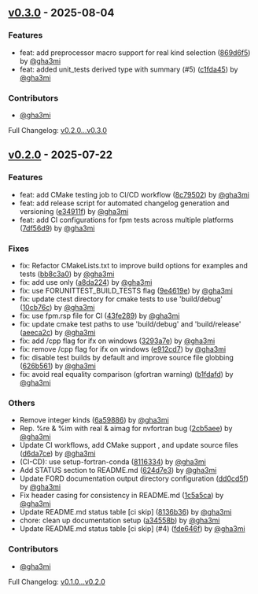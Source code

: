 ## [v0.3.0](https://github.com/gha3mi/forunittest/compare/v0.2.0...v0.3.0) - 2025-08-04


### Features

* feat: add preprocessor macro support for real kind selection ([869d6f5](https://github.com/gha3mi/forunittest/commit/869d6f5657577adc0954503e9807d23a33146e88)) by [@gha3mi](https://github.com/gha3mi)
* feat: added unit_tests derived type with summary (#5) ([c1fda45](https://github.com/gha3mi/forunittest/commit/c1fda457c74fd45b69bd8e176421cc99a3aff3f7)) by [@gha3mi](https://github.com/gha3mi)


### Contributors
- [@gha3mi](https://github.com/gha3mi)



Full Changelog: [v0.2.0...v0.3.0](https://github.com/gha3mi/forunittest/compare/v0.2.0...v0.3.0)

## [v0.2.0](https://github.com/gha3mi/forunittest/compare/v0.1.0...v0.2.0) - 2025-07-22


### Features

* feat: add CMake testing job to CI/CD workflow ([8c79502](https://github.com/gha3mi/forunittest/commit/8c7950267bc1d2bae8e743130511c44e437a7afd)) by [@gha3mi](https://github.com/gha3mi)
* feat: add release script for automated changelog generation and versioning ([e34911f](https://github.com/gha3mi/forunittest/commit/e34911fa47a33fa1524d3d79370402e3ab3429f5)) by [@gha3mi](https://github.com/gha3mi)
* feat: add CI configurations for fpm tests across multiple platforms ([7df56d9](https://github.com/gha3mi/forunittest/commit/7df56d9e0d350553cd409a24b8cba7e9b45e1171)) by [@gha3mi](https://github.com/gha3mi)

### Fixes

* fix: Refactor CMakeLists.txt to improve build options for examples and tests ([bb8c3a0](https://github.com/gha3mi/forunittest/commit/bb8c3a066201983c5c967b5b84c5b71aab6a9f08)) by [@gha3mi](https://github.com/gha3mi)
* fix: add use only ([a8da224](https://github.com/gha3mi/forunittest/commit/a8da224de0c5b05a8069a524e3cec7ca4faf14fa)) by [@gha3mi](https://github.com/gha3mi)
* fix: use FORUNITTEST_BUILD_TESTS flag ([9e4619e](https://github.com/gha3mi/forunittest/commit/9e4619ed711f503b8d9eabeacda262e99f7b4f1b)) by [@gha3mi](https://github.com/gha3mi)
* fix: update ctest directory for cmake tests to use 'build/debug' ([10cb76c](https://github.com/gha3mi/forunittest/commit/10cb76c3fdda1f9bb7346fb857446392c3ca8976)) by [@gha3mi](https://github.com/gha3mi)
* fix: use fpm.rsp file for CI ([43fe289](https://github.com/gha3mi/forunittest/commit/43fe289bd88aa0bde73203dc0ca135ec45e0058a)) by [@gha3mi](https://github.com/gha3mi)
* fix: update cmake test paths to use 'build/debug' and 'build/release' ([aeeca2c](https://github.com/gha3mi/forunittest/commit/aeeca2c4b8401f93754c44f8aaa364d102b4dcaa)) by [@gha3mi](https://github.com/gha3mi)
* fix: add /cpp flag for ifx on windows ([3293a7e](https://github.com/gha3mi/forunittest/commit/3293a7e713ad9ba6fd4100d518d0372a9057c7e8)) by [@gha3mi](https://github.com/gha3mi)
* fix: remove /cpp flag for ifx on windows ([e912cd7](https://github.com/gha3mi/forunittest/commit/e912cd7ff7dcce54d8eda2d58f7487a16d4a2fe7)) by [@gha3mi](https://github.com/gha3mi)
* fix: disable test builds by default and improve source file globbing ([626b561](https://github.com/gha3mi/forunittest/commit/626b5616014ef595ccb5b1291cfc4469bb9fde4a)) by [@gha3mi](https://github.com/gha3mi)
* fix: avoid real equality comparison (gfortran warning) ([b1fdafd](https://github.com/gha3mi/forunittest/commit/b1fdafdb44098c0fc8288ddc04ab8c2876f41c77)) by [@gha3mi](https://github.com/gha3mi)

### Others

* Remove integer kinds ([6a59886](https://github.com/gha3mi/forunittest/commit/6a5988683d8b7547144f9d7f82f58ec3fcf5402b)) by [@gha3mi](https://github.com/gha3mi)
* Rep. %re & %im with real & aimag for nvfortran bug ([2cb5aee](https://github.com/gha3mi/forunittest/commit/2cb5aee822766ab7e262349c1e3e25f889ebf1f9)) by [@gha3mi](https://github.com/gha3mi)
* Update CI workflows, add CMake support , and update  source files ([d6da7ce](https://github.com/gha3mi/forunittest/commit/d6da7ce0d224ee4fc34dc9a556660943f975be40)) by [@gha3mi](https://github.com/gha3mi)
* (CI-CD): use setup-fortran-conda ([8116334](https://github.com/gha3mi/forunittest/commit/81163346d941ea4db71f7548367f292448fe2f5d)) by [@gha3mi](https://github.com/gha3mi)
* Add STATUS section to README.md ([624d7e3](https://github.com/gha3mi/forunittest/commit/624d7e34277b5484604ccc000a3dd3177c2e39cd)) by [@gha3mi](https://github.com/gha3mi)
* Update FORD documentation output directory configuration ([dd0cd5f](https://github.com/gha3mi/forunittest/commit/dd0cd5f2aa3acad7d5ed7d0b83b52bbcb8177835)) by [@gha3mi](https://github.com/gha3mi)
* Fix header casing for consistency in README.md ([1c5a5ca](https://github.com/gha3mi/forunittest/commit/1c5a5cabd964147c55d8dd08e9de3cbbd29f4782)) by [@gha3mi](https://github.com/gha3mi)
* Update README.md status table [ci skip] ([8136b36](https://github.com/gha3mi/forunittest/commit/8136b36647c22a9d2dba60a3400ba73e5dcab428)) by [@gha3mi](https://github.com/gha3mi)
* chore: clean up documentation setup ([a34558b](https://github.com/gha3mi/forunittest/commit/a34558bd54a4fd70849be3cb8ff139f0ee6d9847)) by [@gha3mi](https://github.com/gha3mi)
* Update README.md status table [ci skip] (#4) ([fde646f](https://github.com/gha3mi/forunittest/commit/fde646f5131743ccd3ad99efa88664aafe6b8606)) by [@gha3mi](https://github.com/gha3mi)


### Contributors
- [@gha3mi](https://github.com/gha3mi)



Full Changelog: [v0.1.0...v0.2.0](https://github.com/gha3mi/forunittest/compare/v0.1.0...v0.2.0)
